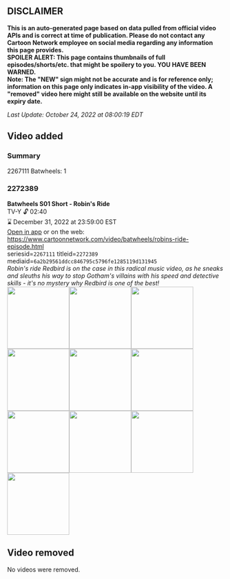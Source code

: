## DISCLAIMER
**This is an auto-generated page based on data pulled from official video APIs and is correct at time of publication. Please do not contact any Cartoon Network employee on social media regarding any information this page provides.**  
**SPOILER ALERT: This page contains thumbnails of full episodes/shorts/etc. that might be spoilery to you. YOU HAVE BEEN WARNED.**  
**Note: The "NEW" sign might not be accurate and is for reference only; information on this page only indicates in-app visibility of the video. A "removed" video here might still be available on the website until its expiry date.**  

_Last Update: October 24, 2022 at 08:00:19 EDT_
## Video added
### Summary
2267111 Batwheels: 1  
### 2272389
**Batwheels S01 Short - Robin's Ride**  
TV-Y 🔓 02:40  
⌛ December 31, 2022 at 23:59:00 EST  
[Open in app](https://cnvideo.sercomkc.org/redirector.html?type=cnapp&seriesid=2267111&titleid=2272389&mediaid=6a2b29561ddcc846795c5796fe1285119d131945) or on the web: https://www.cartoonnetwork.com/video/batwheels/robins-ride-episode.html  
seriesid=`2267111` titleid=`2272389` mediaid=`6a2b29561ddcc846795c5796fe1285119d131945`  
_Robin's ride Redbird is on the case in this radical music video, as he sneaks and sleuths his way to stop Gotham's villains with his speed and detective skills - it's no mystery why Redbird is one of the best!_  
<a href="https://s3.amazonaws.com/cartoonorchestrator/2272389_001_1280x720.jpg"><img src="https://s3.amazonaws.com/cartoonorchestrator/2272389_001_640x360.jpg" height="144px" /></a><a href="https://s3.amazonaws.com/cartoonorchestrator/2272389_002_1280x720.jpg"><img src="https://s3.amazonaws.com/cartoonorchestrator/2272389_002_640x360.jpg" height="144px" /></a><a href="https://s3.amazonaws.com/cartoonorchestrator/2272389_003_1280x720.jpg"><img src="https://s3.amazonaws.com/cartoonorchestrator/2272389_003_640x360.jpg" height="144px" /></a><a href="https://s3.amazonaws.com/cartoonorchestrator/2272389_004_1280x720.jpg"><img src="https://s3.amazonaws.com/cartoonorchestrator/2272389_004_640x360.jpg" height="144px" /></a><a href="https://s3.amazonaws.com/cartoonorchestrator/2272389_005_1280x720.jpg"><img src="https://s3.amazonaws.com/cartoonorchestrator/2272389_005_640x360.jpg" height="144px" /></a><a href="https://s3.amazonaws.com/cartoonorchestrator/2272389_006_1280x720.jpg"><img src="https://s3.amazonaws.com/cartoonorchestrator/2272389_006_640x360.jpg" height="144px" /></a><a href="https://s3.amazonaws.com/cartoonorchestrator/2272389_007_1280x720.jpg"><img src="https://s3.amazonaws.com/cartoonorchestrator/2272389_007_640x360.jpg" height="144px" /></a><a href="https://s3.amazonaws.com/cartoonorchestrator/2272389_008_1280x720.jpg"><img src="https://s3.amazonaws.com/cartoonorchestrator/2272389_008_640x360.jpg" height="144px" /></a><a href="https://s3.amazonaws.com/cartoonorchestrator/2272389_009_1280x720.jpg"><img src="https://s3.amazonaws.com/cartoonorchestrator/2272389_009_640x360.jpg" height="144px" /></a><a href="https://s3.amazonaws.com/cartoonorchestrator/2272389_010_1280x720.jpg"><img src="https://s3.amazonaws.com/cartoonorchestrator/2272389_010_640x360.jpg" height="144px" /></a>
## Video removed
No videos were removed.  
